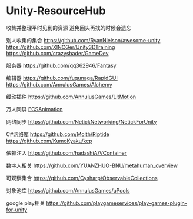 # Unity-ResourceHub
收集并整理平时见到的资源 避免回头再找的时候会遗忘

别人收集的集合
https://github.com/RyanNielson/awesome-unity
https://github.com/XINCGer/Unity3DTraining
https://github.com/crazyshader/GameDev

服务器
https://github.com/qq362946/Fantasy

编辑器
https://github.com/fuqunaga/RapidGUI
https://github.com/AnnulusGames/Alchemy

缓动插件
https://github.com/AnnulusGames/LitMotion

万人同屏
[ECSAnimation](https://github.com/MrLiuYX/ECSAnimation)

网络同步
https://github.com/NetickNetworking/NetickForUnity

C#网络库
https://github.com/Molth/Riptide
https://github.com/KumoKyaku/kcp

依赖注入
https://github.com/hadashiA/VContainer

数字人相关
https://github.com/YUANZHUO-BNU/metahuman_overview

可观察集合
https://github.com/Cysharp/ObservableCollections

对象池库
https://github.com/AnnulusGames/uPools

google play相关
https://github.com/playgameservices/play-games-plugin-for-unity
